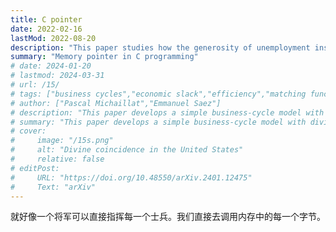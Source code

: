 ```yaml
---
title: C pointer
date: 2022-02-16
lastMod: 2022-08-20
description: "This paper studies how the generosity of unemployment insurance should vary over the business cycle in the United States. Published in AEJ Policy, 2018." 
summary: "Memory pointer in C programming" 
# date: 2024-01-20
# lastmod: 2024-03-31
# url: /15/
# tags: ["business cycles","economic slack","efficiency","matching function","monetary policy","optimal control","price rigidity","social psychology","stabilization policy","sufficient statistics","unemployment gap","wealth in the utility","Phillips curve"]
# author: ["Pascal Michaillat","Emmanuel Saez"]
# description: "This paper develops a simple business-cycle model with divine coincidence: inflation is on target when unemployment is efficient." 
# summary: "This paper develops a simple business-cycle model with divine coincidence: inflation is on target when unemployment is efficient. The divine coincidence arises from directed search under a quadratic price-adjustment cost." 
# cover:
#     image: "/15s.png"
#     alt: "Divine coincidence in the United States"
#     relative: false
# editPost:
#     URL: "https://doi.org/10.48550/arXiv.2401.12475"
#     Text: "arXiv"
---
```

就好像一个将军可以直接指挥每一个士兵。我们直接去调用内存中的每一个字节。
